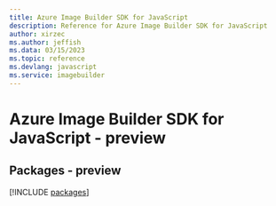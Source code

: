 ```yaml
---
title: Azure Image Builder SDK for JavaScript
description: Reference for Azure Image Builder SDK for JavaScript
author: xirzec
ms.author: jeffish
ms.data: 03/15/2023
ms.topic: reference
ms.devlang: javascript
ms.service: imagebuilder
---
```

# Azure Image Builder SDK for JavaScript - preview
## Packages - preview
[!INCLUDE [packages](image-builder-index.md)]